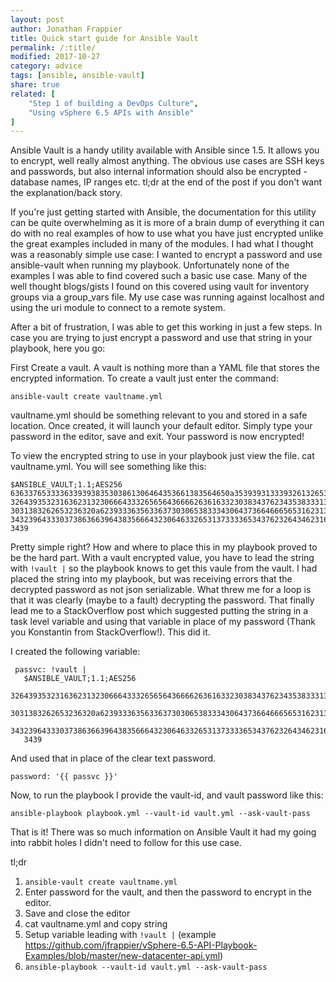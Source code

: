 ```yaml
---
layout: post
author: Jonathan Frappier
title: Quick start guide for Ansible Vault
permalink: /:title/
modified: 2017-10-27
category: advice
tags: [ansible, ansible-vault]
share: true
related: [
    "Step 1 of building a DevOps Culture",
	"Using vSphere 6.5 APIs with Ansible" 
]
---
```

Ansible Vault is a handy utility available with Ansible since 1.5. It allows you to encrypt, well really almost anything. The obvious use cases are SSH keys and passwords, but also internal information should also be encrypted - database names, IP ranges etc. tl;dr at the end of the post if you don't want the explanation/back story.

If you're just getting started with Ansible, the documentation for this utility can be quite overwhelming as it is more of a brain dump of everything it can do with no real examples of how to use what you have just encrypted unlike the great examples included in many of the modules. I had what I thought was a reasonably simple use case: I wanted to encrypt a password and use ansible-vault when running my playbook. Unfortunately none of the examples I was able to find covered such a basic use case. Many of the well thought blogs/gists I found on this covered using vault for inventory groups via a group_vars file. My use case was running against localhost and using the uri module to connect to a remote system.

After a bit of frustration, I was able to get this working in just a few steps. In case you are trying to just encrypt a password and use that string in your playbook, here you go:

First Create a vault. A vault is nothing more than a YAML file that stores the encrypted information. To create a vault just enter the command:

```
ansible-vault create vaultname.yml
```

vaultname.yml should be something relevant to you and stored in a safe location. Once created, it will launch your default editor. Simply type your password in the editor, save and exit. Your password is now encrypted!

To view the encrypted string to use in your playbook just view the file. cat vaultname.yml. You will see something like this:

```
$ANSIBLE_VAULT;1.1;AES256
6363376533336339393835303861306464353661383564650a353939313339326132653062356664
32643935323163623132306664333265656436666263616332303834376234353833313466623438
3031383262653236320a623933363563363730306538333430643736646665653162313832663532
34323964333037386366396438356664323064633265313733336534376232643462316631613937
3439
```

Pretty simple right? How and where to place this in my playbook proved to be the hard part. With a vault encrypted value, you have to lead the string with `!vault |` so the playbook knows to get this vaule from the vault. I had placed the string into my playbook, but was receiving errors that the decrypted password as not json serializable. What threw me for a loop is that it was clearly (maybe to a fault) decrypting the password. That finally lead me to a StackOverflow post which suggested putting the string in a task level variable and using that variable in place of my password (Thank you Konstantin from StackOverflow!). This did it.

I created the following variable:

```
 passvc: !vault |
   $ANSIBLE_VAULT;1.1;AES256
   32643935323163623132306664333265656436666263616332303834376234353833313466623438
   3031383262653236320a623933363563363730306538333430643736646665653162313832663532
   34323964333037386366396438356664323064633265313733336534376232643462316631613937
   3439
```

And used that in place of the clear text password.

```
password: '{{ passvc }}'
```

Now, to run the playbook I provide the vault-id, and vault password like this:

```
ansible-playbook playbook.yml --vault-id vault.yml --ask-vault-pass
```

That is it! There was so much information on Ansible Vault it had my going into rabbit holes I didn't need to follow for this use case.

tl;dr
1. `ansible-vault create vaultname.yml`
2. Enter password for the vault, and then the password to encrypt in the editor.
3. Save and close the editor
4. cat vaultname.yml and copy string
5. Setup variable leading with `!vault |` (example https://github.com/jfrappier/vSphere-6.5-API-Playbook-Examples/blob/master/new-datacenter-api.yml)
6. `ansible-playbook --vault-id vault.yml --ask-vault-pass`